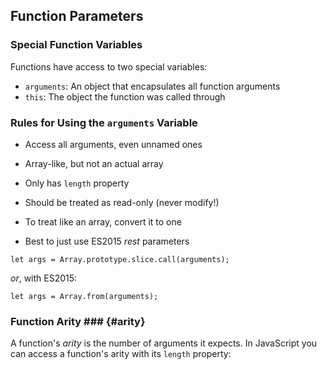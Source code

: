 Function Parameters
-------------------

### Special Function Variables ###

Functions have access to two special variables:

  - `arguments`: An object that encapsulates all function arguments
  - `this`: The object the function was called through

### Rules for Using the `arguments` Variable ###

  - Access all arguments, even unnamed ones

  - Array-like, but not an actual array

  - Only has `length` property

  - Should be treated as read-only (never modify!)

  - To treat like an array, convert it to one

  - Best to just use ES2015 *rest* parameters

~~~ {.javascript}
let args = Array.prototype.slice.call(arguments);
~~~

*or*, with ES2015:

~~~ {.javascript}
let args = Array.from(arguments);
~~~

### Function Arity ### {#arity}

A function's *arity* is the number of arguments it expects.  In
JavaScript you can access a function's arity with its `length`
property:

~~~ {.javascript insert="../../../src/examples/js/arity.js"}
~~~
